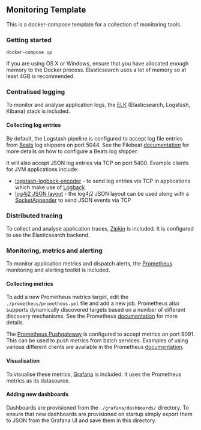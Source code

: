 ## Monitoring Template

This is a docker-compose template for a collection of monitoring tools.

### Getting started

`docker-compose up`

If you are using OS X or Windows, ensure that you have allocated enough memory to the Docker process. Elasticsearch uses a lot of memory so at least 4GB is recommended.

### Centralised logging

To monitor and analyse application logs, the [ELK](https://www.elastic.co/products/stack) (Elasticsearch, Logstash, Kibana) stack is included.

#### Collecting log entries

By default, the Logstash pipeline is configured to accept log file entries from [Beats](https://www.elastic.co/products/beats) log shippers on port 5044. See the Filebeat [documentation](https://www.elastic.co/guide/en/beats/filebeat/current/filebeat-getting-started.html) for more details on how to configure a Beats log shipper.

It will also accept JSON log entries via TCP on port 5400. Example clients for JVM applications include:

* [logstash-logback-encoder](https://github.com/logstash/logstash-logback-encoder#tcp-appenders) - to send log entries via TCP in applications which make use of [Logback](https://logback.qos.ch)
* [log4j2 JSON layout](https://logging.apache.org/log4j/2.x/manual/layouts.html#JSONLayout) - the log4j2 JSON layout can be used along with a [SocketAppender](https://logging.apache.org/log4j/2.x/manual/appenders.html#SocketAppender) to send JSON events via TCP

### Distributed tracing

To collect and analyse application traces, [Zipkin](https://zipkin.io) is included. It is configured to use the Elasticsearch backend.

### Monitoring, metrics and alerting

To monitor application metrics and dispatch alerts, the [Prometheus](https://prometheus.io) monitoring and alerting toolkit is included.

#### Collecting metrics

To add a new Prometheus metrics target, edit the `./prometheus/prometheus.yml` file and add a new job. Prometheus also supports dynamically discovered targets based on a number of different discovery mechanisms. See the Prometheus [documentation](https://prometheus.io/docs/prometheus/latest/configuration/configuration/#<scrape_config>) for more details.

The [Prometheus Pushgateway](https://github.com/prometheus/pushgateway) is configured to accept metrics on port 9091. This can be used to push metrics from batch services. Examples of using various different clients are available in the Prometheus [documentation](https://prometheus.io/docs/instrumenting/pushing/).

#### Visualisation

To visualise these metrics, [Grafana](http://grafana.com) is included. It uses the Prometheus metrics as its datasource.

#### Adding new dashboards

Dashboards are provisioned from the `./grafana/dashboards/` directory. To ensure that new dashboards are provisioned on startup simply export them to JSON from the Grafana UI and save them in this directory.
